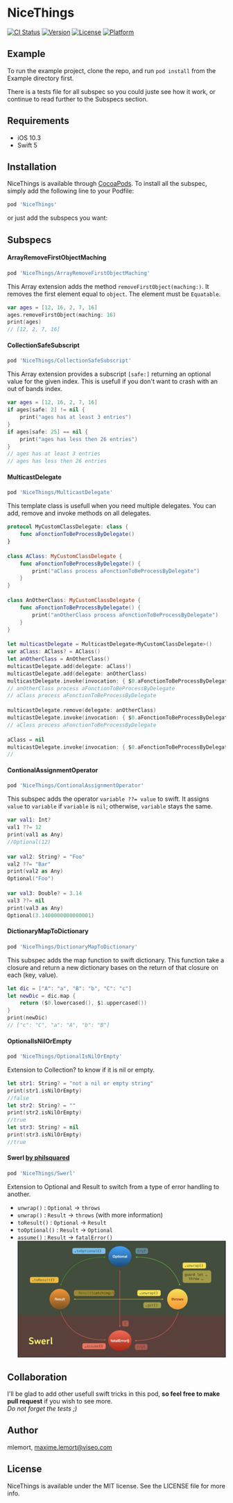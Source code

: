 # NiceThings

[![CI Status](https://img.shields.io/travis/mlemort/NiceThings.svg?style=flat)](https://travis-ci.org/mlemort/NiceThings)
[![Version](https://img.shields.io/cocoapods/v/NiceThings.svg?style=flat)](https://cocoapods.org/pods/NiceThings)
[![License](https://img.shields.io/cocoapods/l/NiceThings.svg?style=flat)](https://cocoapods.org/pods/NiceThings)
[![Platform](https://img.shields.io/cocoapods/p/NiceThings.svg?style=flat)](https://cocoapods.org/pods/NiceThings)

## Example

To run the example project, clone the repo, and run `pod install` from the Example directory first.

There is a tests file for all subspec so you could juste see how it work, or continue to read further to the Subspecs section.

## Requirements

- iOS 10.3
- Swift 5

## Installation

NiceThings is available through [CocoaPods](https://cocoapods.org). To install all the subspec, simply add the following line to your Podfile:

```ruby
pod 'NiceThings'
```

or just add the subspecs you want:

## Subspecs

#### ArrayRemoveFirstObjectMaching
```ruby
pod 'NiceThings/ArrayRemoveFirstObjectMaching'
```
This Array extension adds the method `removeFirstObject(maching:)`. It removes the first element equal to `object`. The element must be `Equatable`.
```swift
var ages = [12, 16, 2, 7, 16]
ages.removeFirstObject(maching: 16)
print(ages)
// [12, 2, 7, 16]
```

#### CollectionSafeSubscript
```ruby
pod 'NiceThings/CollectionSafeSubscript'
```
This Array extension provides a subscript `[safe:]` returning an optional value for the given index. This is usefull if you don't want to crash with an out of bands index.
```swift
var ages = [12, 16, 2, 7, 16]
if ages[safe: 2] != nil {
    print("ages has at least 3 entries")
}
if ages[safe: 25] == nil {
    print("ages has less then 26 entries")
}
// ages has at least 3 entries
// ages has less then 26 entries
```

#### MulticastDelegate
```ruby
pod 'NiceThings/MulticastDelegate'
```
This template class is usefull when you need multiple delegates. You can add, remove and invoke methods on all delegates.
```swift
protocol MyCustomClassDelegate: class {
    func aFonctionToBeProcessByDelegate()
}

class AClass: MyCustomClassDelegate {
    func aFonctionToBeProcessByDelegate() {
        print("aClass process aFonctionToBeProcessByDelegate")
    }
}

class AnOtherClass: MyCustomClassDelegate {
    func aFonctionToBeProcessByDelegate() {
        print("anOtherClass process aFonctionToBeProcessByDelegate")
    }
}

let multicastDelegate = MulticastDelegate<MyCustomClassDelegate>()
var aClass: AClass? = AClass()
let anOtherClass = AnOtherClass()
multicastDelegate.add(delegate: aClass!)
multicastDelegate.add(delegate: anOtherClass)
multicastDelegate.invoke(invocation: { $0.aFonctionToBeProcessByDelegate() })
// anOtherClass process aFonctionToBeProcessByDelegate
// aClass process aFonctionToBeProcessByDelegate

multicastDelegate.remove(delegate: anOtherClass)
multicastDelegate.invoke(invocation: { $0.aFonctionToBeProcessByDelegate() })
// aClass process aFonctionToBeProcessByDelegate

aClass = nil
multicastDelegate.invoke(invocation: { $0.aFonctionToBeProcessByDelegate() })
//
```

#### ContionalAssignmentOperator
```ruby
pod 'NiceThings/ContionalAssignmentOperator'
```
This subspec adds the operator `variable ??= value` to swift.
It assigns `value` to `variable` if `variable` is `nil`; otherwise, `variable` stays the same.
```swift
var val1: Int?
val1 ??= 12
print(val1 as Any)
//Optional(12)

var val2: String? = "Foo"
val2 ??= "Bar"
print(val2 as Any)
Optional("Foo")

var val3: Double? = 3.14
val3 ??= nil
print(val3 as Any)
Optional(3.1400000000000001)
```

#### DictionaryMapToDictionary
```ruby
pod 'NiceThings/DictionaryMapToDictionary'
```
This subspec adds the map function to swift dictionary.
This function take a closure and return a new dictionary bases on the return of that closure on each (key, value).
```swift
let dic = ["A": "a", "B": "b", "C": "c"]
let newDic = dic.map {
    return ($0.lowercased(), $1.uppercased())
}
print(newDic)
// ["c": "C", "a": "A", "b": "B"]
```

#### OptionalIsNilOrEmpty
```ruby
pod 'NiceThings/OptionalIsNilOrEmpty'
```
Extension to Collection? to know if it is nil or empty.
```swift
let str1: String? = "not a nil or empty string"
print(str1.isNilOrEmpty)
//false
let str2: String? = ""
print(str2.isNilOrEmpty)
//true
let str3: String? = nil
print(str3.isNilOrEmpty)
//true
```

#### Swerl [by philsquared](https://github.com/philsquared/swerl)
```ruby
pod 'NiceThings/Swerl'
```
Extension to Optional and Result to switch from a type of error handling to another.
* `unwrap()` : `Optional` -> `throws`
* `unwrap()` : `Result` -> `throws` (with more information)
* `toResult()` : `Optional` -> `Result`
* `toOptional()` : `Result` -> `Optional`
* `assume()` : `Result` -> `fatalError()`  
![Swerl](Swerl.png)

## Collaboration

I'll be glad to add other usefull swift tricks in this pod, **so feel free to make pull request** if you wish to see more.  
*Do not forget the tests ;)*

## Author

mlemort, maxime.lemort@viseo.com

## License

NiceThings is available under the MIT license. See the LICENSE file for more info.
